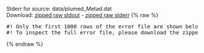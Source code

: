 Stderr for source:  data/plumed_Metad.dat   
Download: [zipped raw stdout](plumed_Metad.dat.plumed.stdout.txt.zip) - [zipped raw stderr](plumed_Metad.dat.plumed.stderr.txt.zip) 
{% raw %}
<pre>
#! Only the first 1000 rows of the error file are shown below
#! To inspect the full error file, please download the zipped raw stderr file above
</pre>
{% endraw %}
